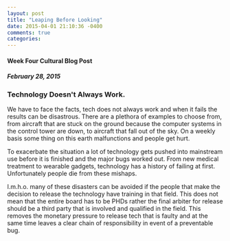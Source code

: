 ```yaml
---
layout: post
title: "Leaping Before Looking"
date: 2015-04-01 21:10:36 -0400
comments: true
categories: 
---
```

#### Week Four Cultural Blog Post

##### February 28, 2015

### Technology Doesn't Always Work.



We have to face the facts, tech does not always work and when it fails the results can be disastrous. There are a plethora of examples to choose from, from aircraft that are stuck on the ground because the computer systems in the control tower are down, to aircraft that fall out of the sky. On a weekly basis some thing on this earth malfunctions and people get hurt.

To exacerbate the situation a lot of technology gets pushed into mainstream use before it is finished and the major bugs worked out. From new medical treatment to wearable gadgets, technology has a history of failing at first. Unfortunately people die from these mishaps.

I.m.h.o. many of these disasters can be avoided if the people that make the decision to release the technology have training in that field. This does not mean that the entire board has to be PHDs rather the final arbiter for release should be a third party that is involved and qualified in the field. This removes the monetary pressure to release tech that is faulty and at the same time leaves a clear chain of responsibility in event of a preventable bug.